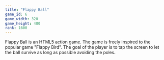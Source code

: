 ```yaml
---
title: "Flappy Ball"
game_id: 6
game_width: 320
game_height: 480
rank: 1600
---
```

Flappy Ball is an HTML5 action game. The game is freely inspired to the popular game "Flappy Bird". The goal of the player is to tap the screen to let the ball survive as long as possible avoiding the poles.